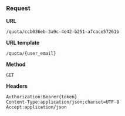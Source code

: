 ### Request

**URL**

`/quota/ccb036eb-3a9c-4e42-b251-a7cace57261b`

**URL template**

`/quota/{user_email}`

**Method**

`GET`

**Headers**

`Authorization:Bearer{token}`  
`Content-Type:application/json;charset=UTF-8`  
`Accept:application/json`  

